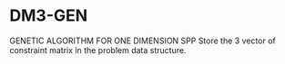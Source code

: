 # DM3-GEN
GENETIC ALGORITHM FOR ONE DIMENSION SPP 
Store the 3 vector of constraint matrix in the problem data structure. 
